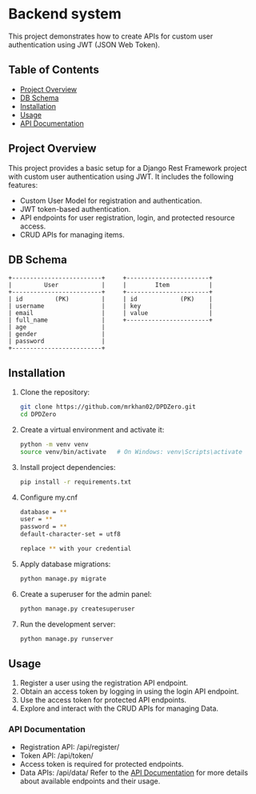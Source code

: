 
# Backend system 

This project demonstrates how to create APIs for custom user authentication using JWT (JSON Web Token).

## Table of Contents

- [Project Overview](#project-overview)
- [DB Schema](#db-schema)
- [Installation](#installation)
- [Usage](#usage)
- [API Documentation](#api-documentation)

## Project Overview

This project provides a basic setup for a Django Rest Framework project with custom user authentication using JWT. It includes the following features:

- Custom User Model for registration and authentication.
- JWT token-based authentication.
- API endpoints for user registration, login, and protected resource access.
- CRUD APIs for managing items.

## DB Schema
```
+-------------------------+     +-----------------------+
|         User            |     |        Item           |
+-------------------------+     +-----------------------+
| id         (PK)         |     | id            (PK)    |
| username                |     | key                   |
| email                   |     | value                 |
| full_name               |     +-----------------------+     
| age                     |     
| gender                  |     
| password                |
+-------------------------+

```

## Installation

1. Clone the repository:

   ```bash
   git clone https://github.com/mrkhan02/DPDZero.git
   cd DPDZero
   
2. Create a virtual environment and activate it:

    ```bash
   python -m venv venv
   source venv/bin/activate   # On Windows: venv\Scripts\activate

3. Install project dependencies:
    ```bash
    pip install -r requirements.txt
4. Configure my.cnf
    ```bash
    database = **
    user = **
    password = **
    default-character-set = utf8

    replace ** with your credential 

5. Apply database migrations:
    ```bash
    python manage.py migrate
6. Create a superuser for the admin panel:
    ```bash
    python manage.py createsuperuser
7. Run the development server:
    ```bash
    python manage.py runserver

## Usage

1. Register a user using the registration API endpoint.
2. Obtain an access token by logging in using the login API endpoint.
3. Use the access token for protected API endpoints.
4. Explore and interact with the CRUD APIs for managing Data.

### API Documentation
 - Registration API: /api/register/
-  Token API: /api/token/
- Access token is required for protected endpoints.
- Data APIs: /api/data/
Refer to the [API Documentation](https://dpdzero.notion.site/Take-home-assignment-Software-Developer-a1354d18891744fa9fc84815f040c76d#694d7900382a43fbbe54bafa95e2628a) for more details about available endpoints and their usage.
